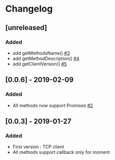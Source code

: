 # Changelog

## [unreleased]

### Added
* add getMethodsName() [#3](https://github.com/sloki-project/sloki-node-client/issues/3)
* add getMethodDescription() [#4](https://github.com/sloki-project/sloki-node-client/issues/4)
* add getClientVersion() [#5](https://github.com/sloki-project/sloki-node-client/issues/5)

## [0.0.6] - 2019-02-09

### Added
* All methods now support Promises [#2](https://github.com/sloki-project/sloki-node-client/issues/2)


## [0.0.3] - 2019-01-27

### Added

* First version : TCP client
* All methods support callback only for moment
